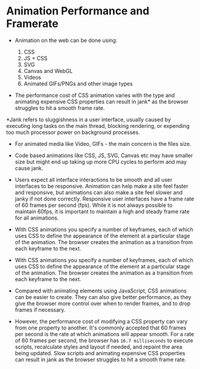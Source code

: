 # Animation Performance and Framerate
- Animation on the web can be done using:
  1. CSS
  2. JS + CSS
  3. SVG
  4. Canvas and WebGL
  5. Videos
  6. Animated GIFs/PNGs and other image types

- The performance cost of CSS animation varies with the type and animating expensive CSS properties can result in jank* as the browser struggles to hit a smooth frame rate.

*Jank refers to sluggishness in a user interface, usually caused by executing long tasks on the main thread, blocking rendering, or expending too much processor power on background processes.

- For animated media like Video, GIFs - the main concern is the files size.

- Code based animations like CSS, JS, SVG, Canvas etc may have smaller size but might end up taking up more CPU cycles to perform and may cause jank.

- Users expect all interface interactions to be smooth and all user interfaces to be responsive. Animation can help make a site feel faster and responsive, but animations can also make a site feel slower and janky if not done correctly. Responsive user interfaces have a frame rate of 60 frames per second (fps). While it is not always possible to maintain 60fps, it is important to maintain a high and steady frame rate for all animations.

- With CSS animations you specify a number of keyframes, each of which uses CSS to define the appearance of the element at a particular stage of the animation. The browser creates the animation as a transition from each keyframe to the next.

- With CSS animations you specify a number of keyframes, each of which uses CSS to define the appearance of the element at a particular stage of the animation. The browser creates the animation as a transition from each keyframe to the next.

- Compared with animating elements using JavaScript, CSS animations can be easier to create. They can also give better performance, as they give the browser more control over when to render frames, and to drop frames if necessary.

- However, the performance cost of modifying a CSS property can vary from one property to another. It's commonly accepted that 60 frames per second is the rate at which animations will appear smooth. For a rate of 60 frames per second, the browser has `16.7 milliseconds` to execute scripts, recalculate styles and layout if needed, and repaint the area being updated. Slow scripts and animating expensive CSS properties can result in jank as the browser struggles to hit a smooth frame rate.